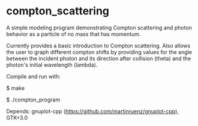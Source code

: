 # compton_scattering
A simple modeling program demonstrating Compton scattering and photon behavior as a particle of no mass that has momentum.

Currently provides a basic introduction to Compton scattering. Also allows the user to graph different compton shifts by providing values for the angle between the incident photon and its direction after collision (theta) and the photon's initial wavelength (lambda).

Compile and run with:

$ make

$ ./compton_program


Depends: gnuplot-cpp (https://github.com/martinruenz/gnuplot-cpp), GTK+3.0
